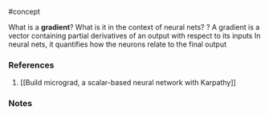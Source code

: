 #concept


What is a **gradient**? What is it in the context of neural nets?
?
A gradient is a vector containing partial derivatives of an output with respect to its inputs
In neural nets, it quantifies how the neurons relate to the final output
<!--SR:!2024-10-21,34,230-->
### References
1. [[Build micrograd, a scalar-based neural network with Karpathy]]

### Notes




